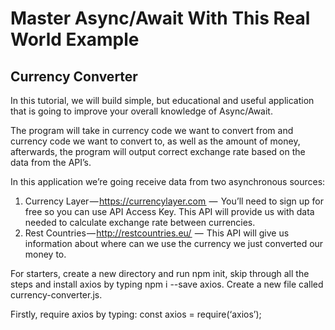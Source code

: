 # Master Async/Await With This Real World Example
## Currency Converter
In this tutorial, we will build simple, but educational and useful application that is going to improve your overall knowledge of Async/Await. 

The program will take in currency code we want to convert from and currency code we want to convert to, as well as the amount of money, afterwards, the program will output correct exchange rate based on the data from the API’s.

In this application we’re going receive data from two asynchronous sources:
1. Currency Layer — https://currencylayer.com  —  You’ll need to sign up for free so you can use API Access Key. This API will provide us with data needed to calculate exchange rate between currencies.
2. Rest Countries — http://restcountries.eu/  —  This API will give us information about where can we use the currency we just converted our money to.

For starters, create a new directory and run npm init, skip through all the steps and install axios by typing npm i --save axios. Create a new file called currency-converter.js.

Firstly, require axios by typing: const axios = require(‘axios’);
